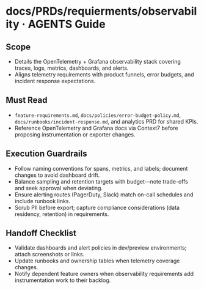 # docs/PRDs/requierments/observability · AGENTS Guide

## Scope
- Details the OpenTelemetry + Grafana observability stack covering traces, logs, metrics, dashboards, and alerts.
- Aligns telemetry requirements with product funnels, error budgets, and incident response expectations.

## Must Read
- `feature-requirements.md`, `docs/policies/error-budget-policy.md`, `docs/runbooks/incident-response.md`, and analytics PRD for shared KPIs.
- Reference OpenTelemetry and Grafana docs via Context7 before proposing instrumentation or exporter changes.

## Execution Guardrails
- Follow naming conventions for spans, metrics, and labels; document changes to avoid dashboard drift.
- Balance sampling and retention targets with budget—note trade-offs and seek approval when deviating.
- Ensure alerting routes (PagerDuty, Slack) match on-call schedules and include runbook links.
- Scrub PII before export; capture compliance considerations (data residency, retention) in requirements.

## Handoff Checklist
- Validate dashboards and alert policies in dev/preview environments; attach screenshots or links.
- Update runbooks and ownership tables when telemetry coverage changes.
- Notify dependent feature owners when observability requirements add instrumentation work to their backlog.
